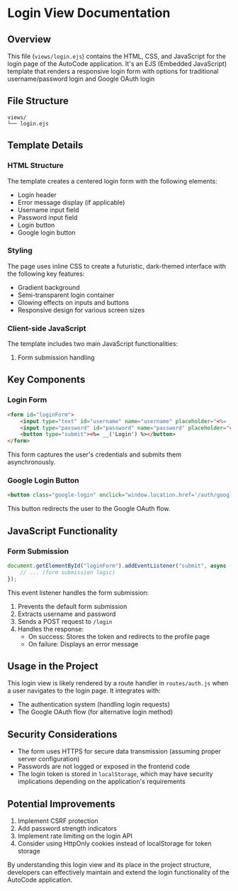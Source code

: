 # Login View Documentation

## Overview

This file (`views/login.ejs`) contains the HTML, CSS, and JavaScript for the login page of the AutoCode application. It's an EJS (Embedded JavaScript) template that renders a responsive login form with options for traditional username/password login and Google OAuth login

## File Structure

```
views/
└── login.ejs
```

## Template Details

### HTML Structure

The template creates a centered login form with the following elements:

-   Login header
-   Error message display (if applicable)
-   Username input field
-   Password input field
-   Login button
-   Google login button

### Styling

The page uses inline CSS to create a futuristic, dark-themed interface with the following key features:

-   Gradient background
-   Semi-transparent login container
-   Glowing effects on inputs and buttons
-   Responsive design for various screen sizes

### Client-side JavaScript

The template includes two main JavaScript functionalities:

1. Form submission handling

## Key Components

### Login Form

```html
<form id="loginForm">
    <input type="text" id="username" name="username" placeholder="<%= __('Username') %>" required />
    <input type="password" id="password" name="password" placeholder="<%= __('Password') %>" required />
    <button type="submit"><%= __('Login') %></button>
</form>
```

This form captures the user's credentials and submits them asynchronously.

### Google Login Button

```html
<button class="google-login" onclick="window.location.href='/auth/google'"><%= __('Login with Google') %></button>
```

This button redirects the user to the Google OAuth flow.

## JavaScript Functionality

### Form Submission

```javascript
document.getElementById("loginForm").addEventListener("submit", async (e) => {
    // ... (form submission logic)
});
```

This event listener handles the form submission:

1. Prevents the default form submission
2. Extracts username and password
3. Sends a POST request to `/login`
4. Handles the response:
    - On success: Stores the token and redirects to the profile page
    - On failure: Displays an error message

## Usage in the Project

This login view is likely rendered by a route handler in `routes/auth.js` when a user navigates to the login page. It integrates with:

-   The authentication system (handling login requests)
-   The Google OAuth flow (for alternative login method)

## Security Considerations

-   The form uses HTTPS for secure data transmission (assuming proper server configuration)
-   Passwords are not logged or exposed in the frontend code
-   The login token is stored in `localStorage`, which may have security implications depending on the application's requirements

## Potential Improvements

1. Implement CSRF protection
2. Add password strength indicators
3. Implement rate limiting on the login API
4. Consider using HttpOnly cookies instead of localStorage for token storage

By understanding this login view and its place in the project structure, developers can effectively maintain and extend the login functionality of the AutoCode application.
